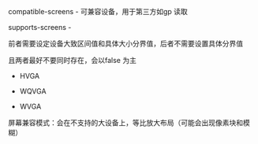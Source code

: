 compatible-screens - 可兼容设备，用于第三方如gp 读取   

supports-screens -   

前者需要设定设备大致区间值和具体大小分界值，后者不需要设置具体分界值  

且两者最好不要同时存在，会以false 为主    



- HVGA 

- WQVGA  
- WVGA  



屏幕兼容模式：会在不支持的大设备上，等比放大布局（可能会出现像素块和模糊）  

